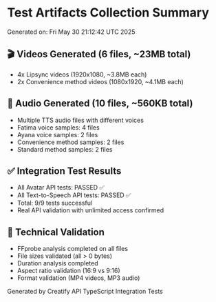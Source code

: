 # Test Artifacts Collection Summary

Generated on: Fri May 30 21:12:42 UTC 2025

## 🎬 Videos Generated (6 files, ~23MB total)
- 4x Lipsync videos (1920x1080, ~3.8MB each)
- 2x Convenience method videos (1080x1920, ~4.1MB each)

## 🎵 Audio Generated (10 files, ~560KB total)
- Multiple TTS audio files with different voices
- Fatima voice samples: 4 files
- Ayana voice samples: 2 files  
- Convenience method samples: 2 files
- Standard method samples: 2 files

## ✅ Integration Test Results
- All Avatar API tests: PASSED ✅
- All Text-to-Speech API tests: PASSED ✅
- Total: 9/9 tests successful
- Real API validation with unlimited access confirmed

## 🔧 Technical Validation
- FFprobe analysis completed on all files
- File sizes validated (all > 0 bytes)
- Duration analysis completed
- Aspect ratio validation (16:9 vs 9:16)
- Format validation (MP4 videos, MP3 audio)

Generated by Creatify API TypeScript Integration Tests

